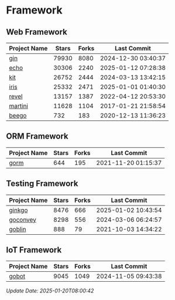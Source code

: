 # Framework

## Web Framework
| Project Name | Stars | Forks | Last Commit |
| ------------ | ----- | ----- | ----------- |
| [gin](https://github.com/gin-gonic/gin) | 79930 | 8080 | 2024-12-30 03:40:37 |
| [echo](https://github.com/labstack/echo) | 30306 | 2240 | 2025-01-12 07:28:38 |
| [kit](https://github.com/go-kit/kit) | 26752 | 2444 | 2024-03-13 13:42:15 |
| [iris](https://github.com/kataras/iris) | 25332 | 2471 | 2025-01-01 01:40:30 |
| [revel](https://github.com/revel/revel) | 13157 | 1387 | 2022-04-12 20:53:30 |
| [martini](https://github.com/go-martini/martini) | 11628 | 1104 | 2017-01-21 21:58:54 |
| [beego](https://github.com/astaxie/beego) | 732 | 183 | 2020-12-13 11:36:23 |

## ORM Framework
| Project Name | Stars | Forks | Last Commit |
| ------------ | ----- | ----- | ----------- |
| [gorm](https://github.com/jinzhu/gorm) | 644 | 195 | 2021-11-20 01:15:37 |

## Testing Framework
| Project Name | Stars | Forks | Last Commit |
| ------------ | ----- | ----- | ----------- |
| [ginkgo](https://github.com/onsi/ginkgo) | 8476 | 666 | 2025-01-02 10:43:54 |
| [goconvey](https://github.com/smartystreets/goconvey) | 8298 | 556 | 2024-03-06 06:24:57 |
| [goblin](https://github.com/franela/goblin) | 888 | 79 | 2021-10-03 14:34:22 |

## IoT Framework
| Project Name | Stars | Forks | Last Commit |
| ------------ | ----- | ----- | ----------- |
| [gobot](https://github.com/hybridgroup/gobot) | 9045 | 1049 | 2024-11-05 09:43:38 |

*Update Date: 2025-01-20T08:00:42*